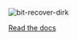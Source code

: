 ![bit-recover-dirk](https://raw.github.com/dirkroorda/bit-recover/master/docs/files/bit-recover.png)

[Read the docs](http://bit-recover.readthedocs.org/en/latest/)
